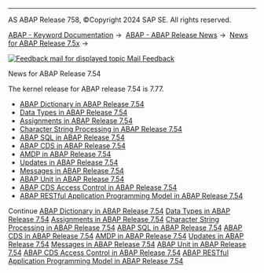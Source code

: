   

* * *

AS ABAP Release 758, ©Copyright 2024 SAP SE. All rights reserved.

[ABAP - Keyword Documentation](javascript:call_link\('abenabap.htm'\)) →  [ABAP - ABAP Release News](javascript:call_link\('abennews.htm'\)) →  [News for ABAP Release 7.5x](javascript:call_link\('abennews-75.htm'\)) → 

 [![](Mail.gif?object=Mail.gif "Feedback mail for displayed topic") Mail Feedback](mailto:f1_help@sap.com?subject=Feedback%20on%20ABAP%20Documentation&body=Document:%20News%20for%20ABAP%20Release%207.54%2C%20ABENNEWS-754%2C%20758%0D%0A%0D%0AError:%0D%0A%0D%0A%0D%0A%0D%0ASuggestion%20for%20improvement:)

News for ABAP Release 7.54

The kernel release for ABAP release 7.54 is 7.77.

-   [ABAP Dictionary in ABAP Release 7.54](javascript:call_link\('abennews-754-ddic.htm'\))
-   [Data Types in ABAP Release 7.54](javascript:call_link\('abennews-754-types.htm'\))
-   [Assignments in ABAP Release 7.54](javascript:call_link\('abennews-754-assignments.htm'\))
-   [Character String Processing in ABAP Release 7.54](javascript:call_link\('abennews-754-character_processing.htm'\))
-   [ABAP SQL in ABAP Release 7.54](javascript:call_link\('abennews-754-abap_sql.htm'\))
-   [ABAP CDS in ABAP Release 7.54](javascript:call_link\('abennews-754-abap_cds.htm'\))
-   [AMDP in ABAP Release 7.54](javascript:call_link\('abennews-754-amdp.htm'\))
-   [Updates in ABAP Release 7.54](javascript:call_link\('abennews-754-update.htm'\))
-   [Messages in ABAP Release 7.54](javascript:call_link\('abennews-754-messages.htm'\))
-   [ABAP Unit in ABAP Release 7.54](javascript:call_link\('abennews-754-abap_unit.htm'\))
-   [ABAP CDS Access Control in ABAP Release 7.54](javascript:call_link\('abennews-754-cds_access_control.htm'\))
-   [ABAP RESTful Application Programming Model in ABAP Release 7.54](javascript:call_link\('abennews-754-restful.htm'\))

Continue
[ABAP Dictionary in ABAP Release 7.54](javascript:call_link\('abennews-754-ddic.htm'\))
[Data Types in ABAP Release 7.54](javascript:call_link\('abennews-754-types.htm'\))
[Assignments in ABAP Release 7.54](javascript:call_link\('abennews-754-assignments.htm'\))
[Character String Processing in ABAP Release 7.54](javascript:call_link\('abennews-754-character_processing.htm'\))
[ABAP SQL in ABAP Release 7.54](javascript:call_link\('abennews-754-abap_sql.htm'\))
[ABAP CDS in ABAP Release 7.54](javascript:call_link\('abennews-754-abap_cds.htm'\))
[AMDP in ABAP Release 7.54](javascript:call_link\('abennews-754-amdp.htm'\))
[Updates in ABAP Release 7.54](javascript:call_link\('abennews-754-update.htm'\))
[Messages in ABAP Release 7.54](javascript:call_link\('abennews-754-messages.htm'\))
[ABAP Unit in ABAP Release 7.54](javascript:call_link\('abennews-754-abap_unit.htm'\))
[ABAP CDS Access Control in ABAP Release 7.54](javascript:call_link\('abennews-754-cds_access_control.htm'\))
[ABAP RESTful Application Programming Model in ABAP Release 7.54](javascript:call_link\('abennews-754-restful.htm'\))